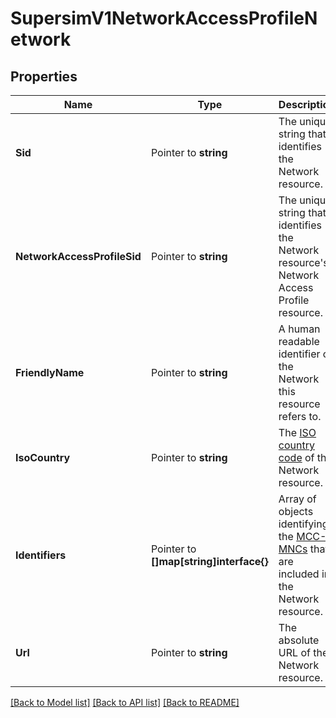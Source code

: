 # SupersimV1NetworkAccessProfileNetwork

## Properties

Name | Type | Description | Notes
------------ | ------------- | ------------- | -------------
**Sid** | Pointer to **string** | The unique string that identifies the Network resource. |
**NetworkAccessProfileSid** | Pointer to **string** | The unique string that identifies the Network resource's Network Access Profile resource. |
**FriendlyName** | Pointer to **string** | A human readable identifier of the Network this resource refers to. |
**IsoCountry** | Pointer to **string** | The [ISO country code](https://en.wikipedia.org/wiki/ISO_3166-1_alpha-2) of the Network resource. |
**Identifiers** | Pointer to **[]map[string]interface{}** | Array of objects identifying the [MCC-MNCs](https://en.wikipedia.org/wiki/Mobile_country_code) that are included in the Network resource. |
**Url** | Pointer to **string** | The absolute URL of the Network resource. |

[[Back to Model list]](../README.md#documentation-for-models) [[Back to API list]](../README.md#documentation-for-api-endpoints) [[Back to README]](../README.md)


